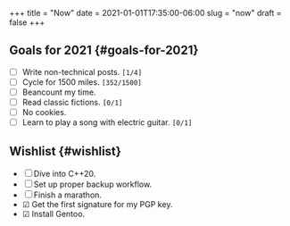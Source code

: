 +++
title = "Now"
date = 2021-01-01T17:35:00-06:00
slug = "now"
draft = false
+++

## Goals for 2021 {#goals-for-2021}

-   ☐ Write non-technical posts. <code>[1/4]</code>
-   ☐ Cycle for 1500 miles. <code>[352/1500]</code>
-   ☐ Beancount my time.
-   ☐ Read classic fictions. <code>[0/1]</code>
-   ☐ No cookies.
-   ☐ Learn to play a song with electric guitar. <code>[0/1]</code>


## Wishlist {#wishlist}

-   ☐ Dive into C++20.
-   ☐ Set up proper backup workflow.
-   ☐ Finish a marathon.
-   ☑ Get the first signature for my PGP key.
-   ☑ Install Gentoo.

